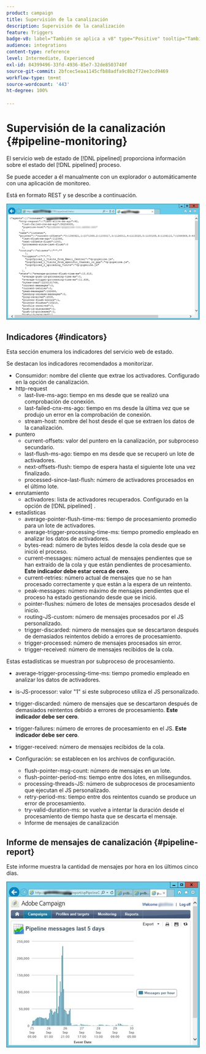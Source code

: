 ```yaml
---
product: campaign
title: Supervisión de la canalización
description: Supervisión de la canalización
feature: Triggers
badge-v8: label="También se aplica a v8" type="Positive" tooltip="También se aplica a Campaign v8"
audience: integrations
content-type: reference
level: Intermediate, Experienced
exl-id: 84399496-33fd-4936-85e7-32de8503740f
source-git-commit: 2bfcec5eaa1145cfb88adfa9c8b2f72ee3cd9469
workflow-type: tm+mt
source-wordcount: '443'
ht-degree: 100%

---
```


# Supervisión de la canalización {#pipeline-monitoring}



El servicio web de estado de [!DNL pipelined] proporciona información sobre el estado del [!DNL pipelined] proceso.

Se puede acceder a él manualmente con un explorador o automáticamente con una aplicación de monitoreo.

Está en formato REST y se describe a continuación.

![](assets/triggers_8.png)

## Indicadores {#indicators}

Esta sección enumera los indicadores del servicio web de estado.

Se destacan los indicadores recomendados a monitorizar.

* Consumidor: nombre del cliente que extrae los activadores. Configurado en la opción de canalización.
* http-request
   * last-live-ms-ago: tiempo en ms desde que se realizó una comprobación de conexión.
   * last-failed-cnx-ms-ago: tiempo en ms desde la última vez que se produjo un error en la comprobación de conexión.
   * stream-host: nombre del host desde el que se extraen los datos de la canalización.
* puntero
   * current-offsets: valor del puntero en la canalización, por subproceso secundario.
   * last-flush-ms-ago: tiempo en ms desde que se recuperó un lote de activadores.
   * next-offsets-flush: tiempo de espera hasta el siguiente lote una vez finalizado.
   * processed-since-last-flush: número de activadores procesados en el último lote.
* enrutamiento
   * activadores: lista de activadores recuperados. Configurado en la opción de [!DNL pipelined] .
* estadísticas
   * average-pointer-flush-time-ms: tiempo de procesamiento promedio para un lote de activadores.
   * average-trigger-processing-time-ms: tiempo promedio empleado en analizar los datos de activadores.
   * bytes-read: número de bytes leídos desde la cola desde que se inició el proceso.
   * current-messages: número actual de mensajes pendientes que se han extraído de la cola y que están pendientes de procesamiento. **Este indicador debe estar cerca de cero**.
   * current-retries: número actual de mensajes que no se han procesado correctamente y que están a la espera de un reintento.
   * peak-messages: número máximo de mensajes pendientes que el proceso ha estado gestionando desde que se inició.
   * pointer-flushes: número de lotes de mensajes procesados desde el inicio.
   * routing-JS-custom: número de mensajes procesados por el JS personalizado.
   * trigger-discarded: número de mensajes que se descartaron después de demasiados reintentos debido a errores de procesamiento.
   * trigger-processed: número de mensajes procesados sin error.
   * trigger-received: número de mensajes recibidos de la cola.

Estas estadísticas se muestran por subproceso de procesamiento.

* average-trigger-processing-time-ms: tiempo promedio empleado en analizar los datos de activadores.
* is-JS-processor: valor &quot;1&quot; si este subproceso utiliza el JS personalizado.
* trigger-discarded: número de mensajes que se descartaron después de demasiados reintentos debido a errores de procesamiento. **Este indicador debe ser cero**.
* trigger-failures: número de errores de procesamiento en el JS. **Este indicador debe ser cero**.
* trigger-received: número de mensajes recibidos de la cola.

* Configuración: se establecen en los archivos de configuración.
   * flush-pointer-msg-count: número de mensajes en un lote.
   * flush-pointer-period-ms: tiempo entre dos lotes, en milisegundos.
   * processing-threads-JS: número de subprocesos de procesamiento que ejecutan el JS personalizado.
   * retry-period-ms: tiempo entre dos reintentos cuando se produce un error de procesamiento.
   * try-valid-duration-ms: se vuelve a intentar la duración desde el procesamiento de tiempo hasta que se descarta el mensaje.
   * Informe de mensajes de canalización

## Informe de mensajes de canalización {#pipeline-report}

Este informe muestra la cantidad de mensajes por hora en los últimos cinco días.

![](assets/triggers_9.png)
